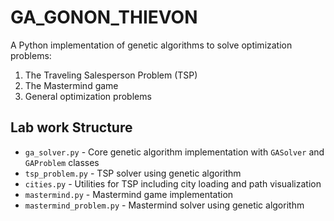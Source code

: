 # GA_GONON_THIEVON

A Python implementation of genetic algorithms to solve optimization problems:

1. The Traveling Salesperson Problem (TSP)
2. The Mastermind game
3. General optimization problems

## Lab work Structure

- `ga_solver.py` - Core genetic algorithm implementation with `GASolver` and `GAProblem` classes
- `tsp_problem.py` - TSP solver using genetic algorithm 
- `cities.py` - Utilities for TSP including city loading and path visualization
- `mastermind.py` - Mastermind game implementation
- `mastermind_problem.py` - Mastermind solver using genetic algorithm

